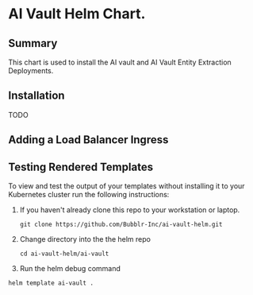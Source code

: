 # AI Vault Helm Chart.
## Summary
This chart is used to install the AI vault and AI Vault Entity Extraction Deployments.

## Installation
TODO

## Adding a Load Balancer Ingress

## Testing Rendered Templates

To view and test the output of your templates without installing it to your Kubernetes cluster run the following instructions:

1. If you haven't already clone this repo to your workstation or laptop.
   ```
   git clone https://github.com/Bubblr-Inc/ai-vault-helm.git
   ```
2. Change directory into the the helm repo
   ```
   cd ai-vault-helm/ai-vault
   ```
3. Run the helm debug command
```
helm template ai-vault .
```
